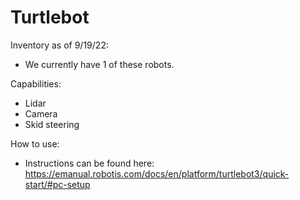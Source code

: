 # Turtlebot
Inventory as of 9/19/22: 
- We currently have 1 of these robots.


Capabilities:
- Lidar
- Camera
- Skid steering


How to use:
- Instructions can be found here: https://emanual.robotis.com/docs/en/platform/turtlebot3/quick-start/#pc-setup
